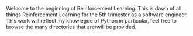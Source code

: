 Welcome to the beginning of Reinforcement Learning.
This is dawn of all things Reinforcement Learning for the 5th trimester as a software engineer.
This work will reflect my knowlegde of Python in particular, feel free to browse the many directories that are/will be provided.